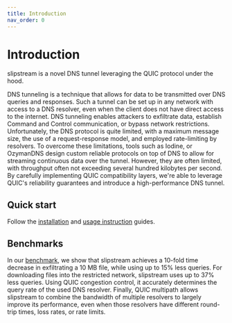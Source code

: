 ```yaml
---
title: Introduction
nav_order: 0
---
```


# Introduction

slipstream is a novel DNS tunnel leveraging the QUIC protocol under the hood.

DNS tunneling is a technique that allows for data to be transmitted over DNS queries and responses.
Such a tunnel can be set up in any network with access to a DNS resolver, even when the client does not have direct access to the internet.
DNS tunneling enables attackers to exfiltrate data, establish Command and Control communication, or bypass network restrictions.
Unfortunately, the DNS protocol is quite limited, with a maximum message size, the use of a request-response model, and employed rate-limiting by resolvers.
To overcome these limitations, tools such as Iodine, or OzymanDNS design custom reliable protocols on top of DNS to allow for streaming continuous data over the tunnel.
However, they are often limited, with throughput often not exceeding several hundred kilobytes per second.
By carefully implementing QUIC compatibility layers, we're able to leverage QUIC's reliability guarantees and introduce a high-performance DNS tunnel.

## Quick start

Follow the [installation](/slipstream/installation/) and [usage instruction](/slipstream/usage/) guides.

## Benchmarks

In our [benchmark](/slipstream/benchmark/), we show that slipstream achieves a 10-fold time decrease in exfiltrating a 10 MB file, while using up to 15% less queries.
For downloading files into the restricted network, slipstream uses up to 37% less queries.
Using QUIC congestion control, it accurately determines the query rate of the used DNS resolver.
Finally, QUIC multipath allows slipstream to combine the bandwidth of multiple resolvers to largely improve its performance, even when those resolvers have different round-trip times, loss rates, or rate limits.
